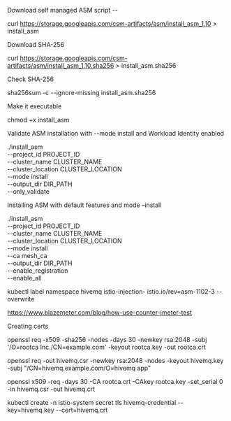 Download self managed ASM script -- 

curl https://storage.googleapis.com/csm-artifacts/asm/install_asm_1.10 > install_asm

Download SHA-256 

curl https://storage.googleapis.com/csm-artifacts/asm/install_asm_1.10.sha256 > install_asm.sha256

Check SHA-256

sha256sum -c --ignore-missing install_asm.sha256

Make it executable  

chmod +x install_asm

Validate ASM installation with --mode install and Workload Identity enabled 

./install_asm \
  --project_id PROJECT_ID \
  --cluster_name CLUSTER_NAME \
  --cluster_location CLUSTER_LOCATION \
  --mode install \
  --output_dir DIR_PATH \
  --only_validate

Installing ASM with default features and mode –install 

./install_asm \
  --project_id PROJECT_ID \
  --cluster_name CLUSTER_NAME \
  --cluster_location CLUSTER_LOCATION \
  --mode install \
  --ca mesh_ca \
  --output_dir DIR_PATH \
  --enable_registration \
  --enable_all


kubectl label namespace hivemq istio-injection- istio.io/rev=asm-1102-3 --overwrite


https://www.blazemeter.com/blog/how-use-counter-jmeter-test


Creating certs 

openssl req -x509 -sha256 -nodes -days 30 -newkey rsa:2048 -subj '/O=rootca Inc./CN=example.com' -keyout rootca.key -out rootca.crt

openssl req -out hivemq.csr -newkey rsa:2048 -nodes -keyout hivemq.key -subj "/CN=hivemq.example.com/O=hivemq app"

openssl x509 -req -days 30 -CA rootca.crt -CAkey rootca.key -set_serial 0 -in hivemq.csr -out hivemq.crt

kubectl create -n istio-system secret tls hivemq-credential --key=hivemq.key --cert=hivemq.crt

